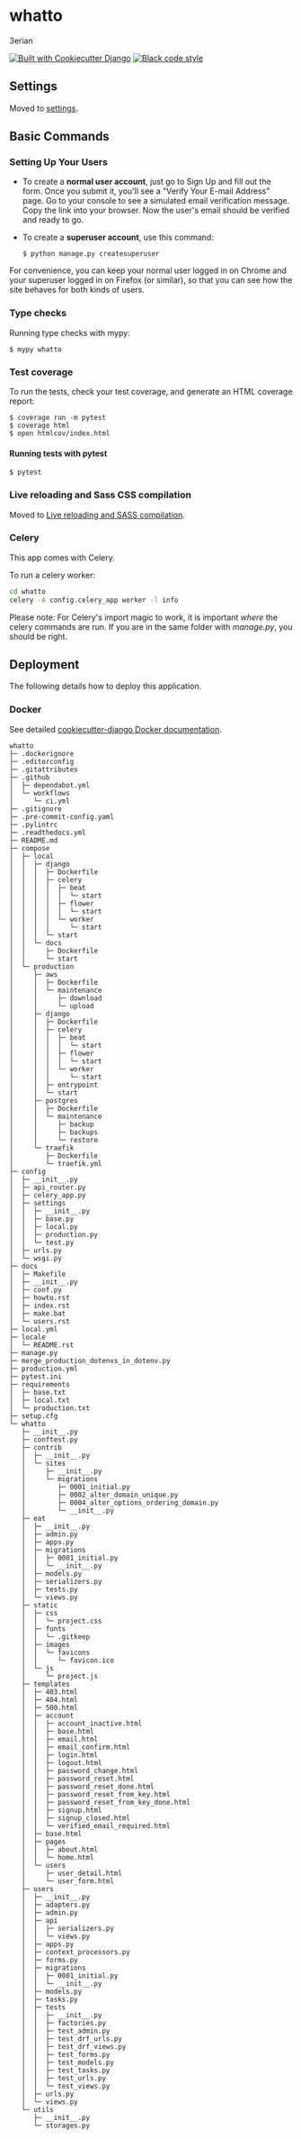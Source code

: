 # whatto

3erian

[![Built with Cookiecutter Django](https://img.shields.io/badge/built%20with-Cookiecutter%20Django-ff69b4.svg?logo=cookiecutter)](https://github.com/cookiecutter/cookiecutter-django/)
[![Black code style](https://img.shields.io/badge/code%20style-black-000000.svg)](https://github.com/ambv/black)

## Settings

Moved to [settings](http://cookiecutter-django.readthedocs.io/en/latest/settings.html).

## Basic Commands

### Setting Up Your Users

-   To create a **normal user account**, just go to Sign Up and fill out the form. Once you submit it, you'll see a "Verify Your E-mail Address" page. Go to your console to see a simulated email verification message. Copy the link into your browser. Now the user's email should be verified and ready to go.

-   To create a **superuser account**, use this command:

        $ python manage.py createsuperuser

For convenience, you can keep your normal user logged in on Chrome and your superuser logged in on Firefox (or similar), so that you can see how the site behaves for both kinds of users.

### Type checks

Running type checks with mypy:

    $ mypy whatto

### Test coverage

To run the tests, check your test coverage, and generate an HTML coverage report:

    $ coverage run -m pytest
    $ coverage html
    $ open htmlcov/index.html

#### Running tests with pytest

    $ pytest

### Live reloading and Sass CSS compilation

Moved to [Live reloading and SASS compilation](https://cookiecutter-django.readthedocs.io/en/latest/developing-locally.html#sass-compilation-live-reloading).

### Celery

This app comes with Celery.

To run a celery worker:

``` bash
cd whatto
celery -A config.celery_app worker -l info
```

Please note: For Celery's import magic to work, it is important *where* the celery commands are run. If you are in the same folder with *manage.py*, you should be right.

## Deployment

The following details how to deploy this application.

### Docker

See detailed [cookiecutter-django Docker documentation](http://cookiecutter-django.readthedocs.io/en/latest/deployment-with-docker.html).

```
whatto
├─ .dockerignore
├─ .editorconfig
├─ .gitattributes
├─ .github
│  ├─ dependabot.yml
│  └─ workflows
│     └─ ci.yml
├─ .gitignore
├─ .pre-commit-config.yaml
├─ .pylintrc
├─ .readthedocs.yml
├─ README.md
├─ compose
│  ├─ local
│  │  ├─ django
│  │  │  ├─ Dockerfile
│  │  │  ├─ celery
│  │  │  │  ├─ beat
│  │  │  │  │  └─ start
│  │  │  │  ├─ flower
│  │  │  │  │  └─ start
│  │  │  │  └─ worker
│  │  │  │     └─ start
│  │  │  └─ start
│  │  └─ docs
│  │     ├─ Dockerfile
│  │     └─ start
│  └─ production
│     ├─ aws
│     │  ├─ Dockerfile
│     │  └─ maintenance
│     │     ├─ download
│     │     └─ upload
│     ├─ django
│     │  ├─ Dockerfile
│     │  ├─ celery
│     │  │  ├─ beat
│     │  │  │  └─ start
│     │  │  ├─ flower
│     │  │  │  └─ start
│     │  │  └─ worker
│     │  │     └─ start
│     │  ├─ entrypoint
│     │  └─ start
│     ├─ postgres
│     │  ├─ Dockerfile
│     │  └─ maintenance
│     │     ├─ backup
│     │     ├─ backups
│     │     └─ restore
│     └─ traefik
│        ├─ Dockerfile
│        └─ traefik.yml
├─ config
│  ├─ __init__.py
│  ├─ api_router.py
│  ├─ celery_app.py
│  ├─ settings
│  │  ├─ __init__.py
│  │  ├─ base.py
│  │  ├─ local.py
│  │  ├─ production.py
│  │  └─ test.py
│  ├─ urls.py
│  └─ wsgi.py
├─ docs
│  ├─ Makefile
│  ├─ __init__.py
│  ├─ conf.py
│  ├─ howto.rst
│  ├─ index.rst
│  ├─ make.bat
│  └─ users.rst
├─ local.yml
├─ locale
│  └─ README.rst
├─ manage.py
├─ merge_production_dotenvs_in_dotenv.py
├─ production.yml
├─ pytest.ini
├─ requirements
│  ├─ base.txt
│  ├─ local.txt
│  └─ production.txt
├─ setup.cfg
└─ whatto
   ├─ __init__.py
   ├─ conftest.py
   ├─ contrib
   │  ├─ __init__.py
   │  └─ sites
   │     ├─ __init__.py
   │     └─ migrations
   │        ├─ 0001_initial.py
   │        ├─ 0002_alter_domain_unique.py
   │        ├─ 0004_alter_options_ordering_domain.py
   │        └─ __init__.py
   ├─ eat
   │  ├─ __init__.py
   │  ├─ admin.py
   │  ├─ apps.py
   │  ├─ migrations
   │  │  ├─ 0001_initial.py
   │  │  └─ __init__.py
   │  ├─ models.py
   │  ├─ serializers.py
   │  ├─ tests.py
   │  └─ views.py
   ├─ static
   │  ├─ css
   │  │  └─ project.css
   │  ├─ fonts
   │  │  └─ .gitkeep
   │  ├─ images
   │  │  └─ favicons
   │  │     └─ favicon.ico
   │  └─ js
   │     └─ project.js
   ├─ templates
   │  ├─ 403.html
   │  ├─ 404.html
   │  ├─ 500.html
   │  ├─ account
   │  │  ├─ account_inactive.html
   │  │  ├─ base.html
   │  │  ├─ email.html
   │  │  ├─ email_confirm.html
   │  │  ├─ login.html
   │  │  ├─ logout.html
   │  │  ├─ password_change.html
   │  │  ├─ password_reset.html
   │  │  ├─ password_reset_done.html
   │  │  ├─ password_reset_from_key.html
   │  │  ├─ password_reset_from_key_done.html
   │  │  ├─ signup.html
   │  │  ├─ signup_closed.html
   │  │  └─ verified_email_required.html
   │  ├─ base.html
   │  ├─ pages
   │  │  ├─ about.html
   │  │  └─ home.html
   │  └─ users
   │     ├─ user_detail.html
   │     └─ user_form.html
   ├─ users
   │  ├─ __init__.py
   │  ├─ adapters.py
   │  ├─ admin.py
   │  ├─ api
   │  │  ├─ serializers.py
   │  │  └─ views.py
   │  ├─ apps.py
   │  ├─ context_processors.py
   │  ├─ forms.py
   │  ├─ migrations
   │  │  ├─ 0001_initial.py
   │  │  └─ __init__.py
   │  ├─ models.py
   │  ├─ tasks.py
   │  ├─ tests
   │  │  ├─ __init__.py
   │  │  ├─ factories.py
   │  │  ├─ test_admin.py
   │  │  ├─ test_drf_urls.py
   │  │  ├─ test_drf_views.py
   │  │  ├─ test_forms.py
   │  │  ├─ test_models.py
   │  │  ├─ test_tasks.py
   │  │  ├─ test_urls.py
   │  │  └─ test_views.py
   │  ├─ urls.py
   │  └─ views.py
   └─ utils
      ├─ __init__.py
      └─ storages.py

```